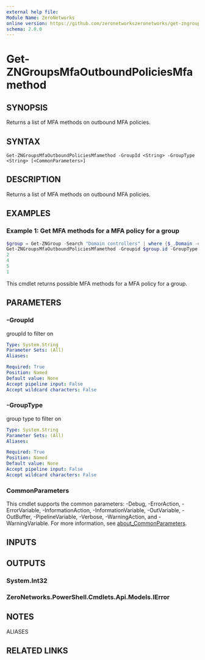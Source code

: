 ```yaml
---
external help file:
Module Name: ZeroNetworks
online version: https://github.com/zeronetworkszeronetworks/get-zngroupsmfaoutboundpoliciesmfamethod
schema: 2.0.0
---
```


# Get-ZNGroupsMfaOutboundPoliciesMfamethod

## SYNOPSIS
Returns a list of MFA methods on outbound MFA policies.

## SYNTAX

```
Get-ZNGroupsMfaOutboundPoliciesMfamethod -GroupId <String> -GroupType <String> [<CommonParameters>]
```

## DESCRIPTION
Returns a list of MFA methods on outbound MFA policies.

## EXAMPLES

### Example 1: Get MFA methods for a MFA policy for a group
```powershell
$group = Get-ZNGroup -Search "Domain controllers" | where {$_.Domain -eq "tag"}
Get-ZNGroupsMfaOutboundPoliciesMfamethod -Groupid $group.id -GroupType tag        
2
4
5
1
```

This cmdlet returns possible MFA methods for a MFA policy for a group.

## PARAMETERS

### -GroupId
groupId to filter on

```yaml
Type: System.String
Parameter Sets: (All)
Aliases:

Required: True
Position: Named
Default value: None
Accept pipeline input: False
Accept wildcard characters: False
```

### -GroupType
group type to filter on

```yaml
Type: System.String
Parameter Sets: (All)
Aliases:

Required: True
Position: Named
Default value: None
Accept pipeline input: False
Accept wildcard characters: False
```

### CommonParameters
This cmdlet supports the common parameters: -Debug, -ErrorAction, -ErrorVariable, -InformationAction, -InformationVariable, -OutVariable, -OutBuffer, -PipelineVariable, -Verbose, -WarningAction, and -WarningVariable. For more information, see [about_CommonParameters](http://go.microsoft.com/fwlink/?LinkID=113216).

## INPUTS

## OUTPUTS

### System.Int32

### ZeroNetworks.PowerShell.Cmdlets.Api.Models.IError

## NOTES

ALIASES

## RELATED LINKS

